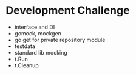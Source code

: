 # Development Challenge

- interface and DI
- gomock, mockgen
- go get for private repository module
- testdata
- standard lib mocking
- t.Run
- t.Cleanup
